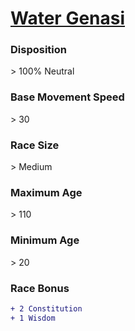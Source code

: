 <script>const page = "raceTypes"</script>
# **[Water Genasi](https://www.dndbeyond.com/races/genasi#WaterGenasi)**
### **Disposition**
\> 100% Neutral
### **Base Movement Speed**
\> 30
### **Race Size**
\> Medium
### **Maximum Age**
\> 110
### **Minimum Age**
\> 20
### **Race Bonus**
```diff
+ 2 Constitution
+ 1 Wisdom
```

